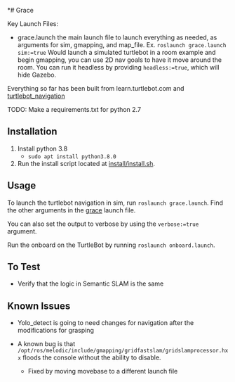 *# Grace

Key Launch Files:

* grace.launch the main launch file to launch everything as needed, as arguments for sim, gmapping, and map_file. Ex. `roslaunch grace.launch sim:=true` Would launch a simulated turtlebot in a room example and begin gmapping, you can use 2D nav goals to have it move around the room. You can run it headless by providing `headless:=true`, which will hide Gazebo.

Everything so far has been built from learn.turtlebot.com and [turtlebot_navigation](http://wiki.ros.org/turtlebot_navigation/Tutorials/Setup%20the%20Navigation%20Stack%20for%20TurtleBot)

TODO:
Make a requirements.txt for python 2.7

## Installation

1. Install python 3.8
    * `sudo apt install python3.8.0`
2. Run the install script located at [install/install.sh](install/install.sh).

## Usage

To launch the turtlebot navigation in sim, run `roslaunch grace.launch`. Find the other arguments in the [grace](launch/grace.launch) launch file.

You can also set the output to verbose by using the `verbose:=true` argument.

Run the onboard on the TurtleBot by running `roslaunch onboard.launch`.


## To Test

* Verify that the logic in Semantic SLAM is the same


## Known Issues
* Yolo_detect is going to need changes for navigation after the modifications for grasping

* A known bug is that `/opt/ros/melodic/include/gmapping/gridfastslam/gridslamprocessor.hxx` floods the console without the ability to disable.
  * Fixed by moving movebase to a different launch file
